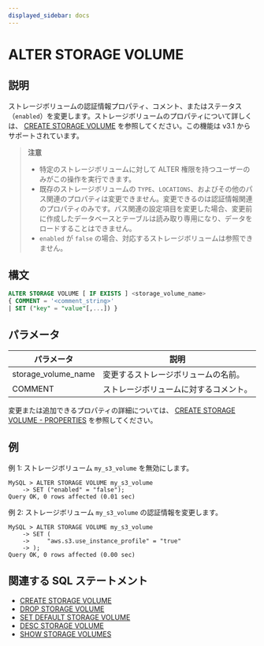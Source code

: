 ```yaml
---
displayed_sidebar: docs
---
```


# ALTER STORAGE VOLUME

## 説明

ストレージボリュームの認証情報プロパティ、コメント、またはステータス（`enabled`）を変更します。ストレージボリュームのプロパティについて詳しくは、 [CREATE STORAGE VOLUME](CREATE_STORAGE_VOLUME.md) を参照してください。この機能は v3.1 からサポートされています。

> **注意**
>
> - 特定のストレージボリュームに対して ALTER 権限を持つユーザーのみがこの操作を実行できます。
> - 既存のストレージボリュームの `TYPE`、`LOCATIONS`、およびその他のパス関連のプロパティは変更できません。変更できるのは認証情報関連のプロパティのみです。パス関連の設定項目を変更した場合、変更前に作成したデータベースとテーブルは読み取り専用になり、データをロードすることはできません。
> - `enabled` が `false` の場合、対応するストレージボリュームは参照できません。

## 構文

```SQL
ALTER STORAGE VOLUME [ IF EXISTS ] <storage_volume_name>
{ COMMENT = '<comment_string>'
| SET ("key" = "value"[,...]) }
```

## パラメータ

| **パラメータ**      | **説明**                                  |
| ------------------- | ---------------------------------------- |
| storage_volume_name | 変更するストレージボリュームの名前。     |
| COMMENT             | ストレージボリュームに対するコメント。   |

変更または追加できるプロパティの詳細については、 [CREATE STORAGE VOLUME - PROPERTIES](CREATE_STORAGE_VOLUME.md#properties) を参照してください。

## 例

例 1: ストレージボリューム `my_s3_volume` を無効にします。

```Plain
MySQL > ALTER STORAGE VOLUME my_s3_volume
    -> SET ("enabled" = "false");
Query OK, 0 rows affected (0.01 sec)
```

例 2: ストレージボリューム `my_s3_volume` の認証情報を変更します。

```Plain
MySQL > ALTER STORAGE VOLUME my_s3_volume
    -> SET (
    ->     "aws.s3.use_instance_profile" = "true"
    -> );
Query OK, 0 rows affected (0.00 sec)
```

## 関連する SQL ステートメント

- [CREATE STORAGE VOLUME](CREATE_STORAGE_VOLUME.md)
- [DROP STORAGE VOLUME](DROP_STORAGE_VOLUME.md)
- [SET DEFAULT STORAGE VOLUME](SET_DEFAULT_STORAGE_VOLUME.md)
- [DESC STORAGE VOLUME](DESC_STORAGE_VOLUME.md)
- [SHOW STORAGE VOLUMES](SHOW_STORAGE_VOLUMES.md)
